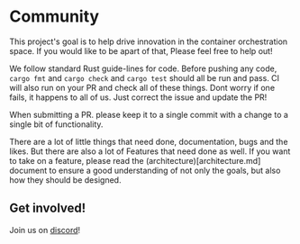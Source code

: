 # Community

This project's goal is to help drive innovation in the container orchestration space. If you would like to be apart of that, Please feel free to help out!

We follow standard Rust guide-lines for code. Before pushing any code,  `cargo fmt` and `cargo check` and `cargo test` should all be run and pass. CI will also run on your PR and check all of these things. Dont worry if one fails, it happens to all of us. Just correct the issue and update the PR!

When submitting a PR. please keep it to a single commit with a change to a single bit of functionality.

There are a lot of little things that need done, documentation, bugs and the likes. But there are also a lot of Features that need done as well. If you want to take on a feature, please read the (architecture)[architecture.md] document to ensure a good understanding of not only the goals, but also how they should be designed.

## Get involved!

Join us on [discord](https://discord.gg/ASG55tf)!
